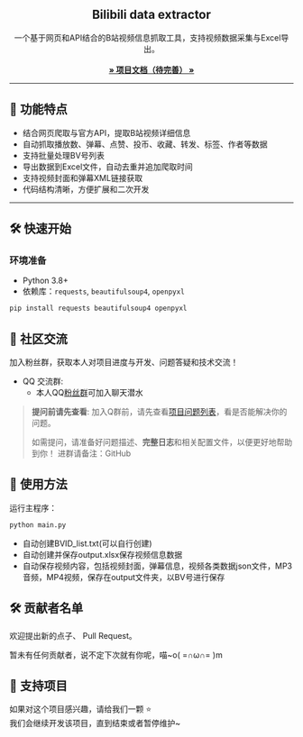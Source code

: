 <p align="center">
  <h2 align="center">Bilibili data extractor</h2>
  <p align="center">
    一个基于网页和API结合的B站视频信息抓取工具，支持视频数据采集与Excel导出。
    <br/>
    <br/>
    <a href="#"><strong>» 项目文档（待完善） »</strong></a>
    <br/>
  </p>
</p>



---

## 🚀 功能特点

- 结合网页爬取与官方API，提取B站视频详细信息  
- 自动抓取播放数、弹幕、点赞、投币、收藏、转发、标签、作者等数据  
- 支持批量处理BV号列表
- 导出数据到Excel文件，自动去重并追加爬取时间  
- 支持视频封面和弹幕XML链接获取  
- 代码结构清晰，方便扩展和二次开发  

---

## 🛠 快速开始

### 环境准备

- Python 3.8+
- 依赖库：`requests`, `beautifulsoup4`, `openpyxl`

```bash
pip install requests beautifulsoup4 openpyxl
```

## 🌟 社区交流

加入粉丝群，获取本人对项目进度与开发、问题答疑和技术交流！

* QQ 交流群:
  * 本人QQ[粉丝群](点击链接加入群聊【莲儿的米奇妙妙屋】：https://qm.qq.com/q/ufcprjrHl6)可加入聊天潜水


> **提问前请先查看**: 加入Q群前，请先查看[项目问题列表](https://github.com/lss233/kirara-ai/issues)，看是否能解决你的问题。
> 
> 如需提问，请准备好问题描述、**完整日志**和相关配置文件，以便更好地帮助到你！
> 进群请备注：GitHub


## 🦊 使用方法
运行主程序：

```bash
python main.py
```
- 自动创建BVID_list.txt(可以自行创建)
- 自动创建并保存output.xlsx保存视频信息数据
- 自动保存视频内容，包括视频封面，弹幕信息，视频各类数据json文件，MP3音频，MP4视频，保存在output文件夹，以BV号进行保存

## 🛠 贡献者名单   

欢迎提出新的点子、 Pull Request。  

<a>暂未有任何贡献者，说不定下次就有你呢，喵~o( =∩ω∩= )m</a>

## 💪 支持项目

如果对这个项目感兴趣，请给我们一颗 ⭐️  
我们会继续开发该项目，直到结束或者暂停维护~